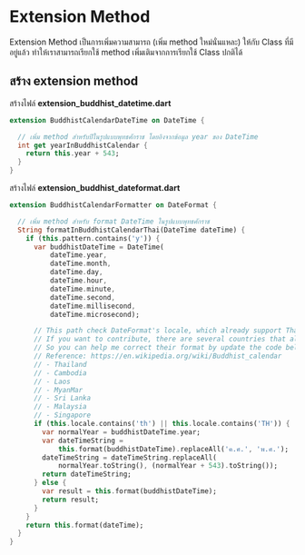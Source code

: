 
# Extension Method 


Extension Method เป็นการเพิ่มความสามารถ (เพิ่ม method ใหม่นั่นแหละ) ให้กับ Class ที่มีอยู่แล้ว ทำให้เราสามารถเรียกใช้ method เพิ่มเติมจากการเรียกใช้ Class ปกติได้ 

## สร้าง extension method 

สร้างไฟล์ **extension_buddhist_datetime.dart**

```dart
extension BuddhistCalendarDateTime on DateTime {

  // เพิ่ม method สำหรับปีในรูปแบบพุทธศักราช โดยอิงจากข้อมูล year ของ DateTime
  int get yearInBuddhistCalendar {
    return this.year + 543;
  }
}
```

สร้างไฟล์ **extension_buddhist_dateformat.dart**

```dart
extension BuddhistCalendarFormatter on DateFormat {

  // เพิ่ม method สำหรับ format DateTime ในรูปแบบพุทธศักราช
  String formatInBuddhistCalendarThai(DateTime dateTime) {
    if (this.pattern.contains('y')) {
      var buddhistDateTime = DateTime(
          dateTime.year,
          dateTime.month,
          dateTime.day,
          dateTime.hour,
          dateTime.minute,
          dateTime.second,
          dateTime.millisecond,
          dateTime.microsecond);

      // This path check DateFormat's locale, which already support Thai's one.
      // If you want to contribute, there are several countries that also use Buddhist calendar.
      // So you can help me correct their format by update the code below.
      // Reference: https://en.wikipedia.org/wiki/Buddhist_calendar
      // - Thailand
      // - Cambodia
      // - Laos
      // - MyanMar
      // - Sri Lanka
      // - Malaysia
      // - Singapore
      if (this.locale.contains('th') || this.locale.contains('TH')) {
        var normalYear = buddhistDateTime.year;
        var dateTimeString =
            this.format(buddhistDateTime).replaceAll('ค.ศ.', 'พ.ศ.');
        dateTimeString = dateTimeString.replaceAll(
            normalYear.toString(), (normalYear + 543).toString());
        return dateTimeString;
      } else {
        var result = this.format(buddhistDateTime);
        return result;
      }
    }
    return this.format(dateTime);
  }
}
```